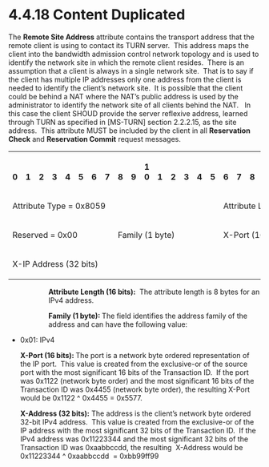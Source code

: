 <html dir="LTR" xmlns:mshelp="http://msdn.microsoft.com/mshelp" xmlns:ddue="http://ddue.schemas.microsoft.com/authoring/2003/5" xmlns:xlink="http://www.w3.org/1999/xlink" xmlns:tool="http://www.microsoft.com/tooltip">
    <head>
        <meta http-equiv="Content-Type" content="text/html; CHARSET=utf-8"></meta>
        <meta name="save" content="history"></meta>
        <title>4.4.18 Content Duplicated</title>
        <xml>
            <mshelp:toctitle title="4.4.18 Content Duplicated"></mshelp:toctitle>
            <mshelp:rltitle title="[MS-CANARYBLOCK]: Content Duplicated"></mshelp:rltitle>
            <mshelp:keyword index="A" term="f780e6f1-374a-4e81-bd56-2097dfa63bf8"></mshelp:keyword>
            <mshelp:attr name="DCSext.ContentType" value="open specification"></mshelp:attr>
            <mshelp:attr name="AssetID" value="f780e6f1-374a-4e81-bd56-2097dfa63bf8"></mshelp:attr>
            <mshelp:attr name="TopicType" value="kbRef"></mshelp:attr>
            <mshelp:attr name="DCSext.Title" value="[MS-CANARYBLOCK]: Content Duplicated" />
        </xml>
    </head>
    <body>
        <div id="header">
            <h1 class="heading">4.4.18 Content Duplicated</h1>
        </div>
        <div id="mainSection">
            <div id="mainBody">
                <div id="allHistory" class="saveHistory"></div>
                <div id="sectionSection0" class="section" name="collapseableSection">
                    

<p>The <b>Remote Site Address</b> attribute contains the
transport address that the remote client is using to contact its TURN server. 
This address maps the client into the bandwidth admission control network
topology and is used to identify the network site in which the remote client
resides.  There is an assumption that a client is always in a single network
site.  That is to say if the client has multiple IP addresses only one address
from the client is needed to identify the client’s network site.  It is
possible that the client could be behind a NAT where the NAT’s public address
is used by the administrator to identify the network site of all clients behind
the NAT.   In this case the client SHOUD provide the server reflexive address,
learned through TURN as specified in <mshelp:link keywords="9e434b27-eb13-4249-b031-2d15c3835c8b" tabindex="0">[MS-TURN]</mshelp:link>
section 2.2.2.15, as the site address.  This attribute MUST be included by the
client in all <b>Reservation Check</b> and <b>Reservation Commit</b> request
messages.</p>

<table>
 <tr>
  <th><p><br>0</p></th>
  <th><p><br>1</p></th>
  <th><p><br>2</p></th>
  <th><p><br>3</p></th>
  <th><p><br>4</p></th>
  <th><p><br>5</p></th>
  <th><p><br>6</p></th>
  <th><p><br>7</p></th>
  <th><p><br>8</p></th>
  <th><p><br>9</p></th>
  <th><p>1<br>0</p></th>
  <th><p><br>1</p></th>
  <th><p><br>2</p></th>
  <th><p><br>3</p></th>
  <th><p><br>4</p></th>
  <th><p><br>5</p></th>
  <th><p><br>6</p></th>
  <th><p><br>7</p></th>
  <th><p><br>8</p></th>
  <th><p><br>9</p></th>
  <th><p>2<br>0</p></th>
  <th><p><br>1</p></th>
  <th><p><br>2</p></th>
  <th><p><br>3</p></th>
  <th><p><br>4</p></th>
  <th><p><br>5</p></th>
  <th><p><br>6</p></th>
  <th><p><br>7</p></th>
  <th><p><br>8</p></th>
  <th><p><br>9</p></th>
  <th><p>3<br>0</p></th>
  <th><p><br>1</p></th>
 </tr>
 <tr>
  <td colspan="16">
  <p>Attribute
  Type = 0x8059</p>
  </td>
  <td colspan="16">
  <p>Attribute
  Length (16 bits)</p>
  </td>
 </tr>
 <tr>
  <td colspan="8">
  <p>Reserved
  = 0x00</p>
  </td>
  <td colspan="8">
  <p>Family
  (1 byte)</p>
  </td>
  <td colspan="16">
  <p>X-Port
  (16 bits)</p>
  </td>
 </tr>
 <tr>
  <td colspan="32">
  <p>X-IP
  Address (32 bits)</p>
  </td>
 </tr>
</table>

<dl>
<dd>
<dl>
<dd>
<p><b>Attribute Length (16 bits):</b>  The attribute
length is 8 bytes for an IPv4 address.</p>
</dd>
<dd>
<p><b>Family (1 byte): </b>The field identifies the
address family of the address and can have the following value:</p>
</dd></dl></dd></dl>



<ul><li><p><span><span> 
</span></span>0x01: IPv4</p>

<p><b>X-Port (16 bits): </b>The port is a network byte
ordered representation of the IP port.  This value is created from the
exclusive-or of the source port with the most significant 16 bits of the
Transaction ID.  If the port was 0x1122 (network byte order) and the most
significant 16 bits of the Transaction ID was 0x4455 (network byte order), the
resulting X-Port would be 0x1122 ^ 0x4455 = 0x5577. </p>

<p><b>X-Address (32 bits):</b> The address is the
client’s network byte ordered 32-bit IPv4 address.  This value is created from
the exclusive-or of the IP address with the most significant 32 bits of the
Transaction ID.  If the IPv4 address was 0x11223344 and the most significant 32
bits of the Transaction ID was 0xaabbccdd, the resulting  X-Address would be
0x11223344 ^ 0xaabbccdd  = 0xbb99ff99</p>

</li></ul>
                </div>
            </div>
        </div>
    </body>
</html>